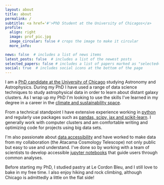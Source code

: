 ```yaml
---
layout: about
title: about
permalink: /
subtitle: <a href='#'>PhD Student at the University of Chicagos</a>
profile:
  align: right
  image: prof_pic.jpg
  image_circular: false # crops the image to make it circular
  more_info:

news: false  # includes a list of news items
latest_posts: false  # includes a list of the newest posts
selected_papers: false # includes a list of papers marked as "selected={true}"
social: true  # includes social icons at the bottom of the page
---
```


I am a <a href='#'>PhD candidate at the University of Chicago</a> studying Astronomy and Astrophysics. During my PhD I have used a range of data science techniques to study astrophysical data in order to learn about distant galaxy clusters. As I wrap up my PhD I'm looking to use the skills I've learned in my degree in a career in the <a href='#'>climate and sustainability space</a>.
 
From a technical standpoint I have extensive experience working in <a href='#'>python</a> and regularly use packages such as <a href='#'>pandas, scipy, jax and scikit-learn</a>. I generally work with computer clusters and am comfortable writing and optimizing code for projects using big data sets.

I'm also passionate about <a href='#'>data accessibility</a> and have worked to make data from my collaboration (the Atacama Cosmology Telescope) not only public but easy to use and understand. I've done so by working with a team of scientists to develop accessible <a href='https://github.com/ACTCollaboration/DR4_DR5_Notebooks/tree/master'>jupyter notebooks</a> that guide users through common analyses.

Before starting my PhD, I studied pastry at Le Cordon Bleu, and I still love to bake in my free time. I also enjoy hiking and rock climbing, although Chicago is admittedly a little on the flat side! 


